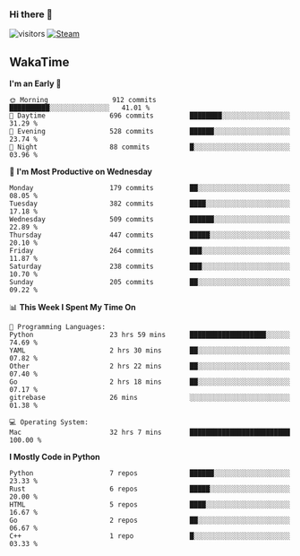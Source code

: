 ### Hi there 👋

![visitors](https://visitor-badge.glitch.me/badge?page_id=zhourunlai)
[![Steam](https://img.shields.io/badge/dynamic/json?url=https%3A%2F%2Fapi.swo.moe%2Fstats%2Fsteamgames%2F76561198285156854&query=count&color=0b1a37&label=Steam&labelColor=134375&logo=steam&suffix=+games&cacheSeconds=3600)](http://steamcommunity.com/profiles/76561198285156854)

## WakaTime
<!--START_SECTION:waka-->
**I'm an Early 🐤** 

```text
🌞 Morning                912 commits         ██████████░░░░░░░░░░░░░░░   41.01 % 
🌆 Daytime                696 commits         ████████░░░░░░░░░░░░░░░░░   31.29 % 
🌃 Evening                528 commits         ██████░░░░░░░░░░░░░░░░░░░   23.74 % 
🌙 Night                  88 commits          █░░░░░░░░░░░░░░░░░░░░░░░░   03.96 % 
```
📅 **I'm Most Productive on Wednesday** 

```text
Monday                   179 commits         ██░░░░░░░░░░░░░░░░░░░░░░░   08.05 % 
Tuesday                  382 commits         ████░░░░░░░░░░░░░░░░░░░░░   17.18 % 
Wednesday                509 commits         ██████░░░░░░░░░░░░░░░░░░░   22.89 % 
Thursday                 447 commits         █████░░░░░░░░░░░░░░░░░░░░   20.10 % 
Friday                   264 commits         ███░░░░░░░░░░░░░░░░░░░░░░   11.87 % 
Saturday                 238 commits         ███░░░░░░░░░░░░░░░░░░░░░░   10.70 % 
Sunday                   205 commits         ██░░░░░░░░░░░░░░░░░░░░░░░   09.22 % 
```


📊 **This Week I Spent My Time On** 

```text
💬 Programming Languages: 
Python                   23 hrs 59 mins      ███████████████████░░░░░░   74.69 % 
YAML                     2 hrs 30 mins       ██░░░░░░░░░░░░░░░░░░░░░░░   07.82 % 
Other                    2 hrs 22 mins       ██░░░░░░░░░░░░░░░░░░░░░░░   07.40 % 
Go                       2 hrs 18 mins       ██░░░░░░░░░░░░░░░░░░░░░░░   07.17 % 
gitrebase                26 mins             ░░░░░░░░░░░░░░░░░░░░░░░░░   01.38 % 

💻 Operating System: 
Mac                      32 hrs 7 mins       █████████████████████████   100.00 % 
```

**I Mostly Code in Python** 

```text
Python                   7 repos             ██████░░░░░░░░░░░░░░░░░░░   23.33 % 
Rust                     6 repos             █████░░░░░░░░░░░░░░░░░░░░   20.00 % 
HTML                     5 repos             ████░░░░░░░░░░░░░░░░░░░░░   16.67 % 
Go                       2 repos             ██░░░░░░░░░░░░░░░░░░░░░░░   06.67 % 
C++                      1 repo              █░░░░░░░░░░░░░░░░░░░░░░░░   03.33 % 
```




<!--END_SECTION:waka-->
